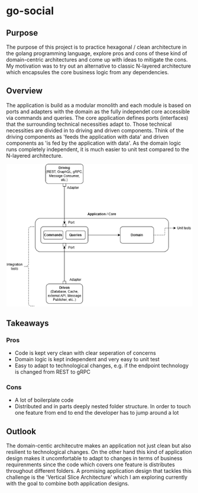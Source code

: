# go-social
## Purpose
The purpose of this project is to practice hexagonal / clean architecture in the golang programming language, explore pros and cons of these kind of domain-centric architectures and come up with ideas to mitigate the cons.
My motivation was to try out an alternative to classic N-layered architecture which encapsules the core business logic from any dependencies.

## Overview
The application is build as a modular monolith and each module is based on ports and adapters with the domain as the fully independet core accessible via commands and queries. The core application defines ports (interfaces) that the surrounding technical necessities adapt to. Those technical necessities are divided in to driving and driven components. Think of the driving components as 'feeds the application with data' and driven components as 'is fed by the application with data'.
As the domain logic runs completely independent, it is much easier to unit test compared to the N-layered architecture.

![Diagram of ports and adapter architecture](/diagram.png)

## Takeaways
### Pros
- Code is kept very clean with clear seperation of concerns
- Domain logic is kept independent and very easy to unit test
- Easy to adapt to technological changes, e.g. if the endpoint technology is changed from REST to gRPC

### Cons
- A lot of boilerplate code
- Distributed and in parts deeply nested folder structure. In order to touch one feature from end to end the developer has to jump around a lot

## Outlook
The domain-centic architecutre makes an application not just clean but also resilient to technological changes. On the other hand this kind of application design makes it uncomfortable to adapt to changes in terms of business requirenments since the code which covers one feature is distributes throughout different folders.
A promising application design that tackles this challenge is the 'Vertical Slice Architecture' which I am exploring currently with the goal to combine both application designs.
